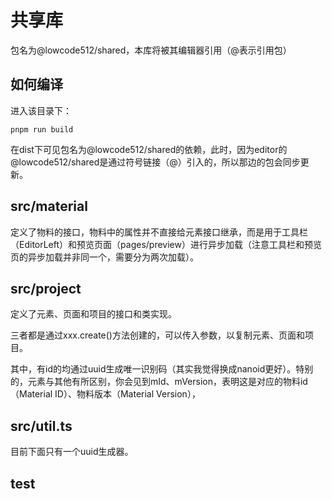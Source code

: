 # 共享库
包名为@lowcode512/shared，本库将被其编辑器引用（@表示引用包）
## 如何编译

进入该目录下：
```
pnpm run build
```
在dist下可见包名为@lowcode512/shared的依赖，此时，因为editor的@lowcode512/shared是通过符号链接（@）引入的，所以那边的包会同步更新。

## src/material
定义了物料的接口，物料中的属性并不直接给元素接口继承，而是用于工具栏（EditorLeft）和预览页面（pages/preview）进行异步加载（注意工具栏和预览页的异步加载并非同一个，需要分为两次加载）。


## src/project
定义了元素、页面和项目的接口和类实现。

三者都是通过xxx.create()方法创建的，可以传入参数，以复制元素、页面和项目。

其中，有id的均通过uuid生成唯一识别码（其实我觉得换成nanoid更好）。特别的，元素与其他有所区别，你会见到mId、mVersion，表明这是对应的物料id（Material ID）、物料版本（Material Version），

## src/util.ts

目前下面只有一个uuid生成器。

## test